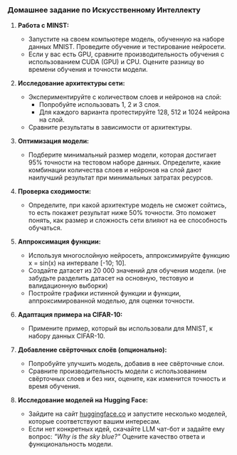 ### Домашнее задание по Искусственному Интеллекту

1. **Работа с MINST:**
   - Запустите на своем компьютере модель, обученную на наборе данных MNIST. Проведите обучение и тестирование нейросети.
   - Если у вас есть GPU, сравните производительность обучения с использованием CUDA (GPU) и CPU. Оцените разницу во времени обучения и точности модели.

2. **Исследование архитектуры сети:**
   - Экспериментируйте с количеством слоев и нейронов на слой:
     - Попробуйте использовать 1, 2 и 3 слоя.
     - Для каждого варианта протестируйте 128, 512 и 1024 нейрона на слой.
   - Сравните результаты в зависимости от архитектуры.

3. **Оптимизация модели:**
   - Подберите минимальный размер модели, которая достигает 95% точности на тестовом наборе данных. Определите, какие комбинации количества слоев и нейронов на слой дают наилучший результат при минимальных затратах ресурсов.

4. **Проверка сходимости:**
   - Определите, при какой архитектуре модель не сможет сойтись, то есть покажет результат ниже 50% точности. Это поможет понять, как размер и сложность сети влияют на ее способность обучаться.

5. **Аппроксимация функции:**
   - Используя многослойную нейросеть, аппроксимируйте функцию x = sin(x) на интервале [-10; 10].
   - Создайте датасет из 20 000 значений для обучения модели. (не забудьте разделить датасет на основную, тестовую и валидационную выборки)
   - Постройте графики истинной функции и функции, аппроксимированной моделью, для оценки точности.

6. **Адаптация примера на CIFAR-10:**
   - Примените пример, который вы использовали для MNIST, к набору данных CIFAR-10.

7. **Добавление свёрточных слоёв (опционально):**
   - Попробуйте улучшить модель, добавив в нее свёрточные слои.
   - Сравните производительность модели с использованием свёрточных слоев и без них, оцените, как изменится точность и время обучения.

8. **Исследование моделей на Hugging Face:**
   - Зайдите на сайт [huggingface.co](https://huggingface.co) и запустите несколько моделей, которые соответствуют вашим интересам.
   - Если нет конкретных идей, скачайте LLM чат-бот и задайте ему вопрос: *"Why is the sky blue?"* Оцените качество ответа и функциональность модели.
